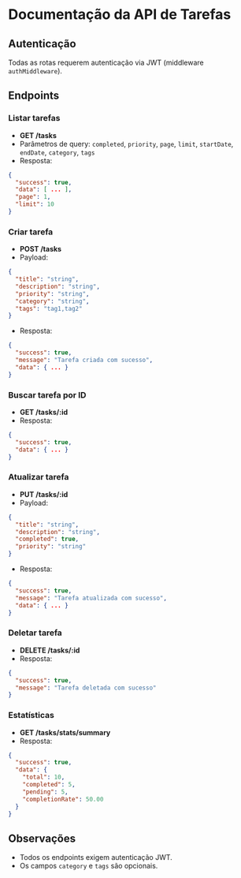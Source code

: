 # Documentação da API de Tarefas

## Autenticação
Todas as rotas requerem autenticação via JWT (middleware `authMiddleware`).

## Endpoints

### Listar tarefas
- **GET /tasks**
- Parâmetros de query: `completed`, `priority`, `page`, `limit`, `startDate`, `endDate`, `category`, `tags`
- Resposta:
```json
{
  "success": true,
  "data": [ ... ],
  "page": 1,
  "limit": 10
}
```

### Criar tarefa
- **POST /tasks**
- Payload:
```json
{
  "title": "string",
  "description": "string",
  "priority": "string",
  "category": "string",
  "tags": "tag1,tag2"
}
```
- Resposta:
```json
{
  "success": true,
  "message": "Tarefa criada com sucesso",
  "data": { ... }
}
```

### Buscar tarefa por ID
- **GET /tasks/:id**
- Resposta:
```json
{
  "success": true,
  "data": { ... }
}
```

### Atualizar tarefa
- **PUT /tasks/:id**
- Payload:
```json
{
  "title": "string",
  "description": "string",
  "completed": true,
  "priority": "string"
}
```
- Resposta:
```json
{
  "success": true,
  "message": "Tarefa atualizada com sucesso",
  "data": { ... }
}
```

### Deletar tarefa
- **DELETE /tasks/:id**
- Resposta:
```json
{
  "success": true,
  "message": "Tarefa deletada com sucesso"
}
```

### Estatísticas
- **GET /tasks/stats/summary**
- Resposta:
```json
{
  "success": true,
  "data": {
    "total": 10,
    "completed": 5,
    "pending": 5,
    "completionRate": 50.00
  }
}
```

## Observações
- Todos os endpoints exigem autenticação JWT.
- Os campos `category` e `tags` são opcionais.
